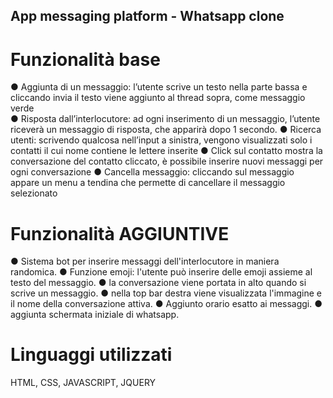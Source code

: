 ## App messaging platform - Whatsapp clone

# Funzionalità base
	
● Aggiunta di un messaggio: l’utente scrive un testo nella parte bassa e cliccando invia il testo viene aggiunto al thread sopra, come messaggio verde <br>
● Risposta dall’interlocutore: ad ogni inserimento di un messaggio, l’utente riceverà un messaggio di risposta, che apparirà dopo 1 secondo.
● Ricerca utenti: scrivendo qualcosa nell’input a sinistra, vengono visualizzati solo i contatti il cui nome contiene le lettere inserite 
● Click sul contatto mostra la conversazione del contatto cliccato, è possibile inserire nuovi messaggi per ogni conversazione
● Cancella messaggio: cliccando sul messaggio appare un menu a tendina che permette di cancellare il messaggio selezionato

# Funzionalità AGGIUNTIVE

● Sistema bot per inserire messaggi dell'interlocutore in maniera randomica.
● Funzione emoji: l'utente può inserire delle emoji assieme al testo del messaggio.
● la conversazione viene portata in alto quando si scrive un messaggio.
● nella top bar destra viene visualizzata l'immagine e il nome della conversazione attiva.
● Aggiunto orario esatto ai messaggi.
● aggiunta schermata iniziale di whatsapp.

# Linguaggi utilizzati
HTML, CSS, JAVASCRIPT, JQUERY
